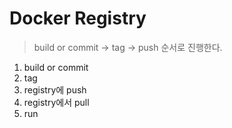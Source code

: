 # Docker Registry

> build or commit -> tag -> push 순서로 진행한다.

1. build or commit
2. tag
3. registry에 push
4. registry에서 pull
5. run
